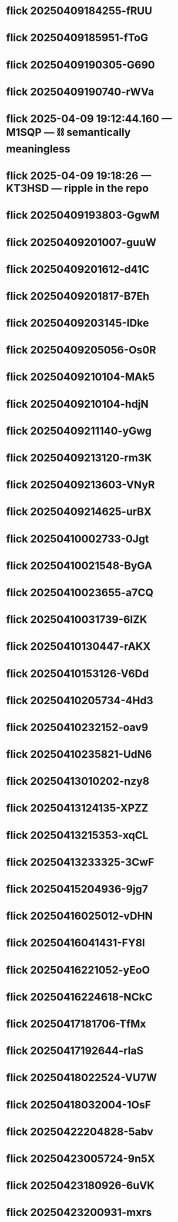 # flick 20250409184255-fRUU
# flick 20250409185951-fToG
# flick 20250409190305-G690
# flick 20250409190740-rWVa
# flick 2025-04-09 19:12:44.160 — M1SQP — ⛓️ semantically meaningless
# flick 2025-04-09 19:18:26 — KT3HSD — ripple in the repo
# flick 20250409193803-GgwM
# flick 20250409201007-guuW
# flick 20250409201612-d41C
# flick 20250409201817-B7Eh
# flick 20250409203145-IDke
# flick 20250409205056-Os0R
# flick 20250409210104-MAk5
# flick 20250409210104-hdjN
# flick 20250409211140-yGwg
# flick 20250409213120-rm3K
# flick 20250409213603-VNyR
# flick 20250409214625-urBX
# flick 20250410002733-0Jgt
# flick 20250410021548-ByGA
# flick 20250410023655-a7CQ
# flick 20250410031739-6IZK
# flick 20250410130447-rAKX
# flick 20250410153126-V6Dd
# flick 20250410205734-4Hd3
# flick 20250410232152-oav9
# flick 20250410235821-UdN6
# flick 20250413010202-nzy8
# flick 20250413124135-XPZZ
# flick 20250413215353-xqCL
# flick 20250413233325-3CwF
# flick 20250415204936-9jg7
# flick 20250416025012-vDHN
# flick 20250416041431-FY8l
# flick 20250416221052-yEoO
# flick 20250416224618-NCkC
# flick 20250417181706-TfMx
# flick 20250417192644-rIaS
# flick 20250418022524-VU7W
# flick 20250418032004-1OsF
# flick 20250422204828-5abv
# flick 20250423005724-9n5X
# flick 20250423180926-6uVK
# flick 20250423200931-mxrs
